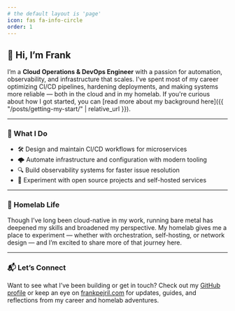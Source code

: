 ```yaml
---
# the default layout is 'page'
icon: fas fa-info-circle
order: 1
---
```

## 👋 Hi, I’m Frank

I’m a **Cloud Operations & DevOps Engineer** with a passion for automation, observability, and infrastructure that scales. I’ve spent most of my career optimizing CI/CD pipelines, hardening deployments, and making systems more reliable — both in the cloud and in my homelab. If you're curious about how I got started, you can [read more about my background here]({{ "/posts/getting-my-start/" | relative_url }}).

---

### 🔧 What I Do
- 🛠️ Design and maintain CI/CD workflows for microservices
- 🌩️ Automate infrastructure and configuration with modern tooling
- 🔍 Build observability systems for faster issue resolution
- 🧪 Experiment with open source projects and self-hosted services

---

### 🏡 Homelab Life
Though I’ve long been cloud-native in my work, running bare metal has deepened my skills and broadened my perspective. My homelab gives me a place to experiment — whether with orchestration, self-hosting, or network design — and I’m excited to share more of that journey here.

---

### 📬 Let’s Connect
Want to see what I’ve been building or get in touch? Check out my [GitHub profile](https://github.com/fpejril) or keep an eye on [frankpejril.com](https://frankpejril.com) for updates, guides, and reflections from my career and homelab adventures.
